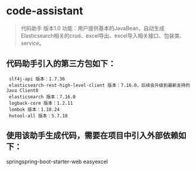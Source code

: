 # code-assistant
> 代码助手 版本1.0 功能：用户提供基本的JavaBean，自动生成Elasticsearch相关的crud、excel导出、excel导入相关接口、包装类、service。
## 代码助手引入的第三方包如下：
```shell 
 slf4j-api 版本：1.7.36  
 elasticsearch-rest-high-level-client 版本：7.16.0，后续会升级到最新支持的Java Client8
 elasticsearch 版本：7.16.0
 logback-core 版本：1.2.11
 lombok 版本：1.18.24 
 hutool-all 版本：5.7.18
``` 
 ## 使用该助手生成代码，需要在项目中引入外部依赖如下：
 springspring-boot-starter-web
 easyexcel
